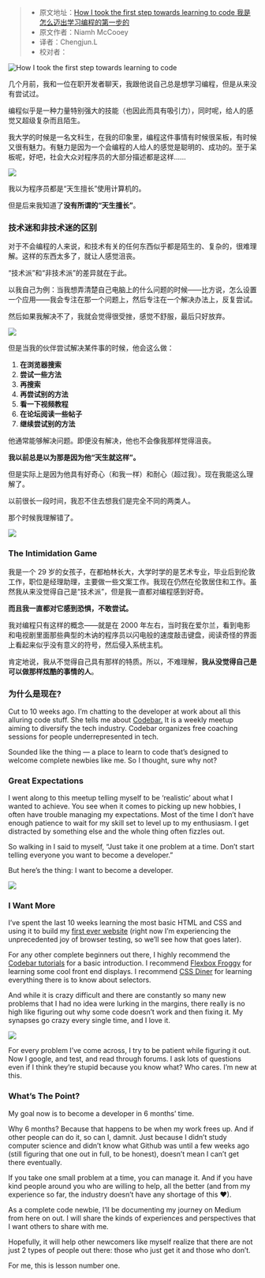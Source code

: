 > * 原文地址：[How I took the first step towards learning to code 我是怎么迈出学习编程的第一步的](https://www.freecodecamp.org/news/the-first-step-towards-learning-to-code-2e4c31e86630/)
> * 原文作者：Niamh McCooey
> * 译者：Chengjun.L
> * 校对者：

![How I took the first step towards learning to code](https://cdn-media-1.freecodecamp.org/images/1*CFeeiP9bD0riPqSIfCzX6A.jpeg)

几个月前，我和一位在职开发者聊天，我跟他说自己总是想学习编程，但是从来没有尝试过。

编程似乎是一种力量特别强大的技能（也因此而具有吸引力），同时呢，给人的感觉又超级复杂而且陌生。

我大学的时候是一名文科生，在我的印象里，编程这件事情有时候很呆板，有时候又很有魅力。有魅力是因为一个会编程的人给人的感觉是聪明的、成功的。至于呆板呢，好吧，社会大众对程序员的大部分描述都是这样......

![](https://cdn-media-1.freecodecamp.org/images/nfRdlv1hiH988xDoDqM7-FxSYU14fNJb6VPO)

我以为程序员都是“天生擅长”使用计算机的。

但是后来我知道了**没有所谓的“天生擅长”**。

### 技术迷和非技术迷的区别

对于不会编程的人来说，和技术有关的任何东西似乎都是陌生的、复杂的，很难理解。这样的东西太多了，就让人感觉沮丧。

“技术派”和“非技术派”的差异就在于此。

以我自己为例：当我想弄清楚自己电脑上的什么问题的时候——比方说，怎么设置一个应用——我会专注在那一个问题上，然后专注在一个解决办法上，反复尝试。

然后如果我解决不了，我就会觉得很受挫，感觉不舒服，最后只好放弃。

![](https://cdn-media-1.freecodecamp.org/images/xMgp33dGmO0rpbL3LtnbEoXu36UZ3Wx-20I5)

但是当我的伙伴尝试解决某件事的时候，他会这么做：

1. **在浏览器搜索**
2. **尝试一些方法**
3. **再搜索**
4. **再尝试别的方法**
5. **看一下视频教程**
6. **在论坛阅读一些帖子**
7. **继续尝试别的方法**

他通常能够解决问题。即便没有解决，他也不会像我那样觉得沮丧。

**我以前总是以为那是因为他“天生就这样”。**

但是实际上是因为他具有好奇心（和我一样）和耐心（超过我）。现在我能这么理解了。

以前很长一段时间，我忍不住去想我们是完全不同的两类人。

那个时候我理解错了。

![](https://cdn-media-1.freecodecamp.org/images/7i4inG4i9HOeaUHdXNsF5FrrmYnjFrmpSx-s)

### The Intimidation Game

我是一个 29 岁的女孩子，在都柏林长大，大学时学的是艺术专业，毕业后到伦敦工作，职位是经理助理，主要做一些文案工作。我现在仍然在伦敦居住和工作。虽然我从来没觉得自己是“技术派”，但是我一直都对编程感到好奇。

**而且我一直都对它感到恐惧，不敢尝试。**

我对编程只有这样的概念——就是在 2000 年左右，当时我在爱尔兰，看到电影和电视剧里面那些典型的木讷的程序员以闪电般的速度敲击键盘，阅读奇怪的界面上看起来似乎没有意义的符号，然后侵入系统主机。

肯定地说，我从不觉得自己具有那样的特质。所以，不难理解，**我从没觉得自己是可以做那样炫酷的事情的人**。

### 为什么是现在?

Cut to 10 weeks ago. I’m chatting to the developer at work about all this alluring code stuff. She tells me about  [Codebar.][1]  It is a weekly meetup aiming to diversify the tech industry. Codebar organizes free coaching sessions for people underrepresented in tech.

Sounded like the thing — a place to learn to code that’s designed to welcome complete newbies like me. So I thought, sure why not?

### Great Expectations

I went along to this meetup telling myself to be ‘realistic’ about what I wanted to achieve. You see when it comes to picking up new hobbies, I often have trouble managing my expectations. Most of the time I don’t have enough patience to wait for my skill set to level up to my enthusiasm. I get distracted by something else and the whole thing often fizzles out.

So walking in I said to myself, “Just take it one problem at a time. Don’t start telling everyone you want to become a developer.”

But here’s the thing: I want to become a developer.

![](https://cdn-media-1.freecodecamp.org/images/niNPueDfyi75HA71aRdjE9p7vqfqvnBEYxpe)

### **I Want More**

I’ve spent the last 10 weeks learning the most basic HTML and CSS and using it to build my  [first ever website][2]  (right now I’m experiencing the unprecedented joy of browser testing, so we’ll see how that goes later).

For any other complete beginners out there, I highly recommend the  [Codebar tutorials][3]  for a basic introduction. I recommend  [Flexbox Froggy][4]  for learning some cool front end displays. I recommend  [CSS Diner][5]  for learning everything there is to know about selectors.

And while it is crazy difficult and there are constantly so many new problems that I had no idea were lurking in the margins, there really is no high like figuring out why some code doesn’t work and then fixing it. My synapses go crazy every single time, and I love it.

![](https://cdn-media-1.freecodecamp.org/images/7WzzMmw7cB8gEIQbjhXchHyA94LHGIqVKVR8)

For every problem I’ve come across, I try to be patient while figuring it out. Now I google, and test, and read through forums. I ask lots of questions even if I think they’re stupid because you know what? Who cares. I’m new at this.

### **What’s The Point?**

My goal now is to become a developer in 6 months’ time.

Why 6 months? Because that happens to be when my work frees up. And if other people can do it, so can I, damnit. Just because I didn’t study computer science and didn’t know what Github was until a few weeks ago (still figuring that one out in full, to be honest), doesn’t mean I can’t get there eventually.

If you take one small problem at a time, you can manage it. And if you have kind people around you who are willing to help, all the better (and from my experience so far, the industry doesn’t have any shortage of this ❤).

As a complete code newbie, I’ll be documenting my journey on Medium from here on out. I will share the kinds of experiences and perspectives that I want others to share with me.

Hopefully, it will help other newcomers like myself realize that there are not just 2 types of people out there: those who just get it and those who don’t.

For me, this is lesson number one.

  

[1]: http://www.codebar.io/
[2]: https://niamhmccoo.github.io/
[3]: http://tutorials.codebar.io/
[4]: https://flexboxfroggy.com/
[5]: https://flukeout.github.io/
